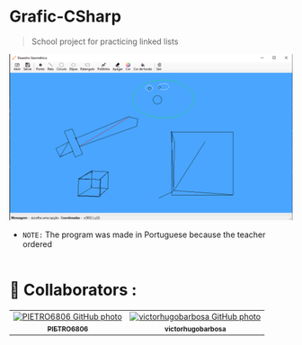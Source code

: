 # Grafic-CSharp

> School project for practicing linked lists

<div align="center">
     <img src="https://raw.githubusercontent.com/victorhugobarbosa/Grafic-CSharp/main/grafic%20csharp%20img.png" width="800px;" alt="sample image">
</div>


* `NOTE:` The program was made in Portuguese because the teacher ordered
<br> <br>

# 🤝 Collaborators :
<table align="center">
  <tr>
    <td align="center">
      <a href="https://github.com/PIETRO6806">
        <img src="https://avatars.githubusercontent.com/u/113607418?v=4" width="100px;" alt="PIETRO6806 GitHub photo"/><br>
        <sub>
          <b>PIETRO6806</b>
        </sub>
      </a>
    </td>
    <td align="center">
      <a href="https://github.com/victorhugobarbosa">
        <img src="https://avatars.githubusercontent.com/u/125502112?v=4" width="100px;" alt="victorhugobarbosa GitHub photo"/><br>
        <sub>
          <b>victorhugobarbosa</b>
        </sub>
      </a>
    </td>
  </tr>
</table>
